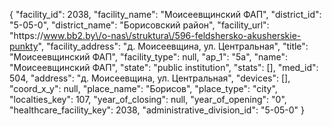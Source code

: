 {
    "facility_id": 2038,
    "facility_name": "Моисеевщинский ФАП",
    "district_id": "5-05-0",
    "district_name": "Борисовский район",
    "facility_url": "https:\/\/www.bb2.by\/o-nas\/struktura\/596-feldshersko-akusherskie-punkty",
    "facility_address": "д. Моисеевщина, ул. Центральная",
    "title": "Моисеевщинский ФАП",
    "facility_type": null,
    "ap_1": "5а",
    "name": "Моисеевщинский ФАП",
    "state": "public institution",
    "stats": [],
    "med_id": 504,
    "address": "д. Моисеевщина, ул. Центральная",
    "devices": [],
    "coord_x_y": null,
    "place_name": "Борисов",
    "place_type": "city",
    "localties_key": 107,
    "year_of_closing": null,
    "year_of_opening": "0",
    "healthcare_facility_key": 2038,
    "administrative_division_id": "5-05-0"
}